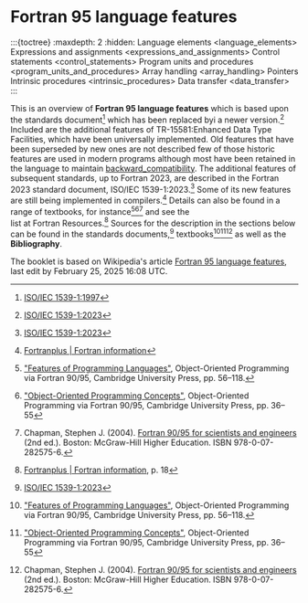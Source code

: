 # Fortran 95 language features

:::{toctree}
:maxdepth: 2
:hidden:
Language elements <language_elements>
Expressions and assignments <expressions_and_assignments>
Control statements <control_statements>
Program units and procedures <program_units_and_procedures>
Array handling <array_handling>
Pointers <pointers>
Intrinsic procedures <intrinsic_procedures>
Data transfer <data_transfer>
:::

This is an overview of **Fortran 95 language features** which is based
upon the standards document[^iso_1539_1997] which has been replaced byi
a newer version.[^iso_1539_2023] Included are the additional features of
TR-15581:Enhanced Data Type Facilities, which have been universally
implemented. Old features that have been superseded by new ones are not
described few of those historic features are used in modern programs
although most have been retained in the language to maintain
[backward_compatibility](https://en.wikipedia.org/wiki/Backward_compatibility).
The additional features of subsequent standards, up to Fortran 2023, are
described in the Fortran 2023 standard document, ISO/IEC
1539-1:2023.[^iso_1539_2023] Some of its new features are still being
implemented in compilers.[^Fortran_plus] Details can also be found in a
range of textbooks, for instance[^OOPvF][^OOPC][^Chapman] and see the\
list at Fortran Resources.[^Fortran_plus_18] Sources for the description
in the sections below can be found in the standards
documents,[^iso_1539_2023] textbooks[^OOPvF][^OOPC][^Chapman] as well as
the **Bibliography**.

The booklet is based on Wikipedia's article
[Fortran 95 language
features](https://en.wikipedia.org/wiki/Fortran_95_language_features),
last edit by February 25, 2025 16:08 UTC.

[^mfe]:
    Metcalf, Michael; Reid, John; Cohen, Malcolm; Bader, Reinhold (2023).
    _Modern Fortran Explained._ Numerical Mathematics and Scientific Computation.
    Oxford University Press.
    [ISBN 978-0-19-887657-1](https://en.wikipedia.org/wiki/Special:BookSources/978-0-19-887657-1).

[^iso_1539_1997]:
    [ISO/IEC 1539-1:1997](https://www.iso.org/standard/26933.html)

[^iso_1539_2023]:
    [ISO/IEC 1539-1:2023](https://www.iso.org/standard/82170.html)

[^Fortran_plus]:
    [Fortranplus | Fortran information](http://www.fortranplus.co.uk/fortran-information/)

[^OOPvF]:
    ["Features of Programming Languages"](https://doi.org/10.1017/cbo9780511530111.005),
    Object-Oriented Programming via Fortran 90/95, Cambridge University Press,
    pp. 56–118.

[^OOPC]:
    ["Object-Oriented Programming Concepts"](https://doi.org/10.1017/cbo9780511530111.004),
    Object-Oriented Programming via Fortran 90/95, Cambridge University Press,
    pp. 36–55

[^Chapman]:
    Chapman, Stephen J. (2004).
    [Fortran 90/95 for scientists and engineers](https://www.worldcat.org/title/ocm52465017)
    (2nd ed.). Boston: McGraw-Hill Higher Education. ISBN 978-0-07-282575-6.

[^Fortran_plus_18]:
    [Fortranplus | Fortran information](http://www.fortranplus.co.uk/fortran-information/),
p. 18
